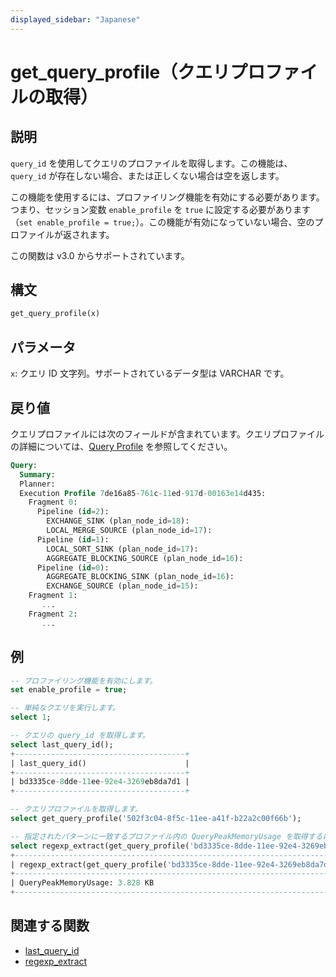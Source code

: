 ```yaml
---
displayed_sidebar: "Japanese"
---
```


# get_query_profile（クエリプロファイルの取得）

## 説明

`query_id` を使用してクエリのプロファイルを取得します。この機能は、`query_id` が存在しない場合、または正しくない場合は空を返します。

この機能を使用するには、プロファイリング機能を有効にする必要があります。つまり、セッション変数 `enable_profile` を `true` に設定する必要があります（`set enable_profile = true;`）。この機能が有効になっていない場合、空のプロファイルが返されます。

この関数は v3.0 からサポートされています。

## 構文

```Haskell
get_query_profile(x)
```

## パラメータ

`x`: クエリ ID 文字列。サポートされているデータ型は VARCHAR です。

## 戻り値

クエリプロファイルには次のフィールドが含まれています。クエリプロファイルの詳細については、[Query Profile](../../../administration/query_profile.md) を参照してください。

```SQL
Query:
  Summary:
  Planner:
  Execution Profile 7de16a85-761c-11ed-917d-00163e14d435:
    Fragment 0:
      Pipeline (id=2):
        EXCHANGE_SINK (plan_node_id=18):
        LOCAL_MERGE_SOURCE (plan_node_id=17):
      Pipeline (id=1):
        LOCAL_SORT_SINK (plan_node_id=17):
        AGGREGATE_BLOCKING_SOURCE (plan_node_id=16):
      Pipeline (id=0):
        AGGREGATE_BLOCKING_SINK (plan_node_id=16):
        EXCHANGE_SOURCE (plan_node_id=15):
    Fragment 1:
       ...
    Fragment 2:
       ...
```

## 例

```sql
-- プロファイリング機能を有効にします。
set enable_profile = true;

-- 単純なクエリを実行します。
select 1;

-- クエリの query_id を取得します。
select last_query_id();
+--------------------------------------+
| last_query_id()                      |
+--------------------------------------+
| bd3335ce-8dde-11ee-92e4-3269eb8da7d1 |
+--------------------------------------+

-- クエリプロファイルを取得します。
select get_query_profile('502f3c04-8f5c-11ee-a41f-b22a2c00f66b');

-- 指定されたパターンに一致するプロファイル内の QueryPeakMemoryUsage を取得するには、regexp_extract 関数を使用します。
select regexp_extract(get_query_profile('bd3335ce-8dde-11ee-92e4-3269eb8da7d1'), 'QueryPeakMemoryUsage: [0-9\.]* [KMGB]*', 0);
+-----------------------------------------------------------------------------------------------------------------------+
| regexp_extract(get_query_profile('bd3335ce-8dde-11ee-92e4-3269eb8da7d1'), 'QueryPeakMemoryUsage: [0-9.]* [KMGB]*', 0) |
+-----------------------------------------------------------------------------------------------------------------------+
| QueryPeakMemoryUsage: 3.828 KB                                                                                        |
+-----------------------------------------------------------------------------------------------------------------------+
```

## 関連する関数

- [last_query_id](./last_query_id.md)
- [regexp_extract](../like-predicate-functions/regexp_extract.md)